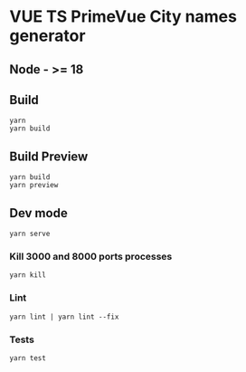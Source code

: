 # VUE TS PrimeVue City names generator

## Node - >= 18

## Build
```
yarn
yarn build
```

## Build Preview
```
yarn build
yarn preview
```

## Dev mode
```
yarn serve
```

### Kill 3000 and 8000 ports processes
```
yarn kill
```

### Lint
```
yarn lint | yarn lint --fix
```

### Tests
```
yarn test
```
